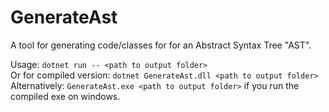 # GenerateAst

A tool for generating code/classes for for an Abstract Syntax Tree "AST".

Usage: `dotnet run -- <path to output folder>`  
Or for compiled version: `dotnet GenerateAst.dll <path to output folder>`  
Alternatively: `GenerateAst.exe <path to output folder>` if you run the compiled exe on windows.
